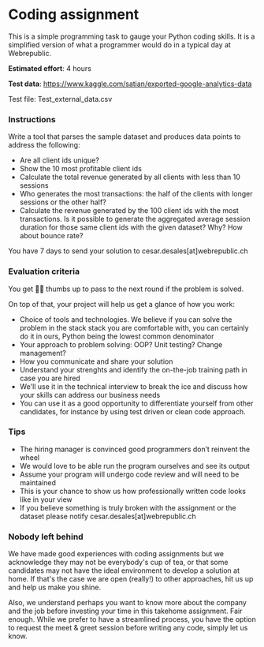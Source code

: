 # Coding assignment

This is a simple programming task to gauge your Python coding skills. It is a simplified version of what a programmer would do in a typical day at Webrepublic.

**Estimated effort**: 4 hours

**Test data**: https://www.kaggle.com/satian/exported-google-analytics-data

Test file: Test_external_data.csv 

### Instructions

Write a tool that parses the sample dataset and produces data points to address the following:

- Are all client ids unique?
- Show the 10 most profitable client ids
- Calculate the total revenue generated by all clients with less than 10 sessions
- Who generates the most transactions: the half of the clients with longer sessions or the other half?
- Calculate the revenue generated by the 100 client ids with the most transactions. Is it possible to generate the aggregated average session duration for those same client ids with the given dataset? Why? How about bounce rate?

You have 7 days to send your solution to cesar.desales[at]webrepublic.ch

### Evaluation criteria

You get 👍🏽 thumbs up to pass to the next round if the problem is solved. 

On top of that, your project will help us get a glance of how you work:

- Choice of tools and technologies. We believe if you can solve the problem in the stack stack you are comfortable with, you can certainly do it in ours, Python being the lowest common denominator
- Your approach to problem solving: OOP? Unit testing? Change management? 
- How you communicate and share your solution
- Understand your strenghts and identify the on-the-job training path in case you are hired
- We'll use it in the technical interview to break the ice and discuss how your skills can address our business needs 
- You can use it as a good opportunity to differentiate yourself from other candidates, for instance by using test driven or clean code approach.

### Tips

- The hiring manager is convinced good programmers don’t reinvent the wheel
- We would love to be able run the program ourselves and see its output
- Assume your program will undergo code review and will need to be maintained
- This is your chance to show us how professionally written code looks like in your view
- If you believe something is truly broken with the assignment or the dataset please notify cesar.desales[at]webrepublic.ch

### Nobody left behind

We have made good experiences with coding assignments but we acknowledge they may not be everybody's cup of tea, or that some candidates may not have the ideal environment to develop a solution at home. If that's the case we are open (really!) to other approaches, hit us up and help us make you shine.

Also, we understand perhaps you want to know more about the company and the job before investing your time in this takehome assignment. Fair enough. While we prefer to have a streamlined process, you have the option to request the meet & greet session before writing any code, simply let us know.

